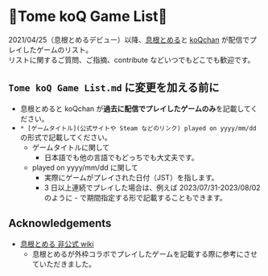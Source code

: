 <!-- markdownlint-disable MD013 -->
# 🐒Tome koQ Game List🐒

2021/04/25（息根とめるデビュー）以降、[息根とめる](https://www.twitch.tv/tomeru1)と [koQchan](https://www.twitch.tv/koqchan) が配信でプレイしたゲームのリスト。\
リストに関するご質問、ご指摘、contribute などいつでもどこでも歓迎です。

## `Tome koQ Game List.md` に変更を加える前に

* 息根とめると koQchan が**過去に配信でプレイしたゲームのみ**を記載してください。
* `* [ゲームタイトル](公式サイトや Steam などのリンク) played on yyyy/mm/dd` の形式で記載してください。
  * ゲームタイトルに関して
    * 日本語でも他の言語でもどっちでも大丈夫です。
  * played on yyyy/mm/dd に関して
    * 実際にゲームがプレイされた日付（JST）を指します。
    * 3 日以上連続でプレイした場合は、例えば 2023/07/31-2023/08/02 のように - で期間指定する形で記載することもできます。

## Acknowledgements

* [息根とめる 非公式 wiki](https://wikiwiki.jp/sinsogumi/%E6%81%AF%E6%A0%B9%E3%81%A8%E3%82%81%E3%82%8B)
  * 息根とめるが外枠コラボでプレイしたゲームを記載する際に参考にさせていただきました。
